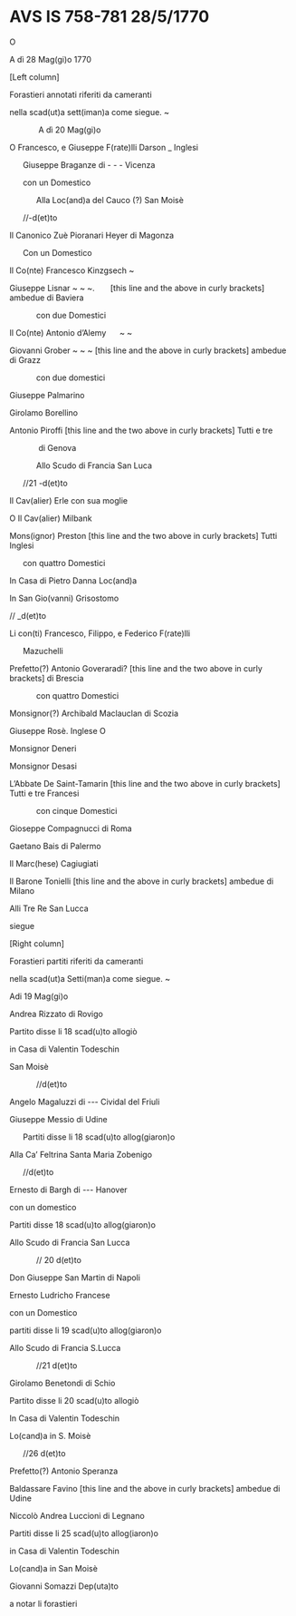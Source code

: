 # AVS IS 758-781 28/5/1770

O

A dì 28 Mag(gi)o 1770

\[Left column\]

Forastieri annotati riferiti da cameranti 

nella scad(ut)a sett(iman)a come siegue. \~

&nbsp;&nbsp;&nbsp;&nbsp;&nbsp;&nbsp;&nbsp;&nbsp;&nbsp;&nbsp;&nbsp;&nbsp; A dì 20 Mag(gi)o

O Francesco, e Giuseppe F(rate)lli Darson \_ Inglesi

&nbsp;&nbsp;&nbsp;&nbsp;&nbsp;&nbsp;Giuseppe Braganze di \- \- \-    Vicenza

&nbsp;&nbsp;&nbsp;&nbsp;&nbsp;&nbsp;con un Domestico

&nbsp;&nbsp;&nbsp;&nbsp;&nbsp;&nbsp;&nbsp;&nbsp;&nbsp;&nbsp;&nbsp;&nbsp;Alla Loc(and)a del Cauco (?) San Moisè

&nbsp;&nbsp;&nbsp;&nbsp;&nbsp;&nbsp;//-d(et)to

Il Canonico Zuè Pioranari Heyer di Magonza

&nbsp;&nbsp;&nbsp;&nbsp;&nbsp;&nbsp;Con un Domestico

Il Co(nte) Francesco Kinzgsech \~

Giuseppe Lisnar   \~ \~ \~. &nbsp;&nbsp;&nbsp;&nbsp;&nbsp;&nbsp;\[this line and the above in curly brackets\] ambedue di Baviera

&nbsp;&nbsp;&nbsp;&nbsp;&nbsp;&nbsp;&nbsp;&nbsp;&nbsp;&nbsp;&nbsp;&nbsp;con due Domestici

Il Co(nte) Antonio d’Alemy&nbsp;&nbsp;&nbsp;&nbsp;&nbsp;&nbsp;\~ \~

Giovanni Grober  \~ \~ \~  \[this line and the above in curly brackets\] ambedue di Grazz

&nbsp;&nbsp;&nbsp;&nbsp;&nbsp;&nbsp;&nbsp;&nbsp;&nbsp;&nbsp;&nbsp;&nbsp;con due domestici

Giuseppe Palmarino

Girolamo Borellino

Antonio Piroffi  \[this line and the two above in curly brackets\] Tutti e tre

&nbsp;&nbsp;&nbsp;&nbsp;&nbsp;&nbsp;&nbsp;&nbsp;&nbsp;&nbsp;&nbsp;&nbsp; di Genova

&nbsp;&nbsp;&nbsp;&nbsp;&nbsp;&nbsp;&nbsp;&nbsp;&nbsp;&nbsp;&nbsp;&nbsp;Allo Scudo di Francia San Luca

&nbsp;&nbsp;&nbsp;&nbsp;&nbsp;&nbsp;//21 \-d(et)to

Il Cav(alier) Erle con sua moglie

O Il Cav(alier) Milbank

Mons(ignor) Preston  \[this line and the two above in curly brackets\] Tutti Inglesi

&nbsp;&nbsp;&nbsp;&nbsp;&nbsp;&nbsp;con quattro Domestici

In Casa di Pietro Danna Loc(and)a 

In San Gio(vanni) Grisostomo

// \_d(et)to

Li con(ti) Francesco, Filippo, e Federico F(rate)lli

&nbsp;&nbsp;&nbsp;&nbsp;&nbsp;&nbsp;Mazuchelli

Prefetto(?) Antonio Goveraradi? \[this line and the two above in curly brackets\] di Brescia

&nbsp;&nbsp;&nbsp;&nbsp;&nbsp;&nbsp;&nbsp;&nbsp;&nbsp;&nbsp;&nbsp;&nbsp;con  quattro Domestici

Monsignor(?) Archibald Maclauclan di Scozia

Giuseppe Rosè.  Inglese O

Monsignor Deneri

Monsignor Desasi

L’Abbate De Saint-Tamarin \[this line and the two above in curly brackets\] Tutti e tre Francesi

&nbsp;&nbsp;&nbsp;&nbsp;&nbsp;&nbsp;&nbsp;&nbsp;&nbsp;&nbsp;&nbsp;&nbsp;con cinque Domestici

Gioseppe Compagnucci di Roma

Gaetano Bais di Palermo

Il Marc(hese) Cagiugiati

Il Barone Tonielli \[this line and the above in curly brackets\] ambedue di Milano

Alli Tre Re San Lucca

siegue

\[Right column\]

Forastieri partiti riferiti da cameranti

nella scad(ut)a Setti(man)a come siegue. \~ 

Adi 19 Mag(gi)o

Andrea Rizzato di Rovigo

Partito disse li 18 scad(u)to allogiò

in Casa di Valentin Todeschin 

San Moisè

&nbsp;&nbsp;&nbsp;&nbsp;&nbsp;&nbsp;&nbsp;&nbsp;&nbsp;&nbsp;&nbsp;&nbsp;//d(et)to

Angelo Magaluzzi di \--- Cividal del Friuli

Giuseppe Messio di Udine

&nbsp;&nbsp;&nbsp;&nbsp;&nbsp;&nbsp;Partiti disse li 18 scad(u)to allog(giaron)o

Alla Ca’ Feltrina Santa Maria Zobenigo

&nbsp;&nbsp;&nbsp;&nbsp;&nbsp;&nbsp;//d(et)to

Ernesto di Bargh di \--- Hanover

con un domestico

Partiti disse 18 scad(u)to allog(giaron)o

Allo Scudo di Francia San Lucca

&nbsp;&nbsp;&nbsp;&nbsp;&nbsp;&nbsp;&nbsp;&nbsp;&nbsp;&nbsp;&nbsp;&nbsp;// 20 d(et)to

Don Giuseppe San Martin di Napoli

Ernesto Ludricho Francese

 con un Domestico

partiti disse li 19 scad(u)to allog(giaron)o

Allo Scudo di Francia S.Lucca

&nbsp;&nbsp;&nbsp;&nbsp;&nbsp;&nbsp;&nbsp;&nbsp;&nbsp;&nbsp;&nbsp;&nbsp;//21 d(et)to

Girolamo Benetondi di Schio 

Partito disse li 20 scad(u)to allogiò

In Casa di Valentin Todeschin 

Lo(cand)a in S. Moisè

&nbsp;&nbsp;&nbsp;&nbsp;&nbsp;&nbsp;//26 d(et)to

Prefetto(?) Antonio Speranza

Baldassare Favino \[this line and the above in curly brackets\] ambedue di Udine

Niccolò Andrea Luccioni di Legnano

Partiti disse li 25 scad(u)to allog(iaron)o

in Casa di Valentin Todeschin 

Lo(cand)a in San Moisè

Giovanni Somazzi Dep(uta)to 

a notar li forastieri